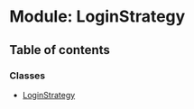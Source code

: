 # Module: LoginStrategy

## Table of contents

### Classes

- [LoginStrategy](../classes/loginstrategy.loginstrategy-1.md)
